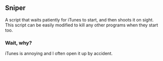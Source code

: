 ## Sniper

A script that waits patiently for iTunes to start, and then shoots it on sight. This script can be easily modified to kill any other programs when they start too. 

### Wait, why?

iTunes is annoying and I often open it up by accident.

